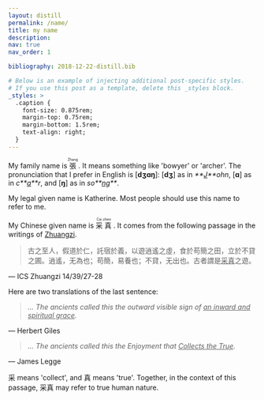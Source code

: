 ```yaml
---
layout: distill
permalink: /name/
title: my name
description:
nav: true
nav_order: 1

bibliography: 2018-12-22-distill.bib

# Below is an example of injecting additional post-specific styles.
# If you use this post as a template, delete this _styles block.
_styles: >
  .caption {
    font-size: 0.875rem;
    margin-top: 0.75rem;
    margin-bottom: 1.5rem;
    text-align: right;
  }
---
```


My family name is <ruby><span lang="zh">張</span> <rt>Zhang</rt></ruby>&nbsp;. It means something like 'bowyer' or 'archer'. The pronunciation that I prefer in English is [<span style="font-weight: bolder;">dʒɑŋ</span>]: [<span style="font-weight: bolder;">dʒ</span>] as in _**<u>J</u>**ohn_, [<span style="font-weight: bolder;">ɑ</span>] as in _c**<u>a</u>**r_, and [<span style="font-weight: bolder;">ŋ</span>] as in _so**<u>ng</u>**_.

My legal given name is Katherine. Most people should use this name to refer to me.

My Chinese given name is <ruby><span lang="zh">采</span> <rt>Cai</rt> <span lang="zh">真</span> <rt>zhen</rt></ruby>&nbsp;. It comes from the following passage in the writings of [Zhuangzi](https://plato.stanford.edu/entries/zhuangzi/).

> <span lang="zh">古之至人，假道於仁，託宿於義，以遊逍遙之虛，食於苟簡之田，立於不貸之圃。逍遙，无為也；苟簡，易養也；不貸，无出也。古者謂是<u>采真</u>之遊。</span>

<div class="caption" markdown="1">
  — <d-cite key="icszhuangzi">ICS Zhuangzi 14/39/27-28</d-cite>
</div>

Here are two translations of the last sentence:

> _... The ancients called this the outward visible sign of <u>an inward and spiritual grace</u>._

<div class="caption" markdown="1">
  — <d-cite key="giles1889">Herbert Giles</d-cite>
</div>

> _... The ancients called this the Enjoyment that <u>Collects the True</u>._

<div class="caption" markdown="1">
  — <d-cite key="legge1891">James Legge</d-cite>
</div>

<span lang="zh">采</span> means 'collect', and <span lang="zh">真</span> means 'true'. Together, in the context of this passage, <span lang="zh">采真</span> may refer to true human nature.<d-cite key="chong2011"></d-cite>
